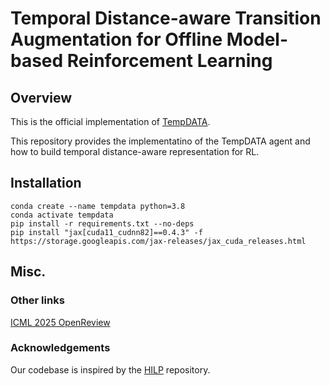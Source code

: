 # Temporal Distance-aware Transition Augmentation for Offline Model-based Reinforcement Learning

## Overview
This is the official implementation of [TempDATA](https://dongsuleetech.github.io/projects/tempdata/).

This repository provides the implementatino of the TempDATA agent and how to build temporal distance-aware representation for RL.

## Installation
```
conda create --name tempdata python=3.8
conda activate tempdata
pip install -r requirements.txt --no-deps
pip install "jax[cuda11_cudnn82]==0.4.3" -f https://storage.googleapis.com/jax-releases/jax_cuda_releases.html
```

## Misc.
### Other links
[ICML 2025 OpenReview](https://openreview.net/forum?id=drBVowFvqf&referrer=%5Bthe%20profile%20of%20Dongsu%20Lee%5D(%2Fprofile%3Fid%3D~Dongsu_Lee1))

### Acknowledgements
Our codebase is inspired by the [HILP](https://github.com/seohongpark/HILP) repository.
